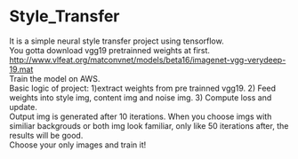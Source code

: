 # Style_Transfer
It is a simple neural style transfer project using tensorflow.  
You gotta download vgg19 pretrainned weights at first. http://www.vlfeat.org/matconvnet/models/beta16/imagenet-vgg-verydeep-19.mat  
Train the model on AWS.  
Basic logic of project: 1)extract weights from pre trainned vgg19. 2) Feed weights into style img, content img and noise img. 3) Compute loss and update.  
Output img is generated after 10 iterations. When you choose imgs with similiar backgrouds or both img look familiar, only like 50 iterations after, the results will be good.  
Choose your only images and train it!
